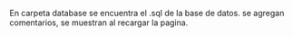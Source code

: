 En carpeta database se encuentra el .sql de la base de datos.
se agregan comentarios, se muestran al recargar la pagina.
